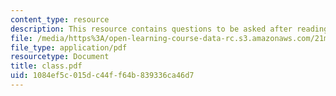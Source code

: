 ```yaml
---
content_type: resource
description: This resource contains questions to be asked after reading the play.
file: /media/https%3A/open-learning-course-data-rc.s3.amazonaws.com/21m-603-principles-of-design-fall-2005/1084ef5c015dc44ff64b839336ca46d7_class.pdf
file_type: application/pdf
resourcetype: Document
title: class.pdf
uid: 1084ef5c-015d-c44f-f64b-839336ca46d7
---
```

